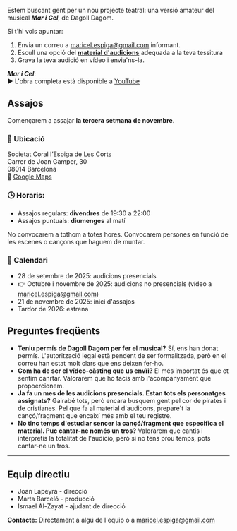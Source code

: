 Estem buscant gent per un nou projecte teatral: una versió amateur del musical ***Mar i Cel***, de Dagoll Dagom. 

Si t'hi vols apuntar:

1. Envia un correu a [maricel.espiga@gmail.com](mailto:maricel.espiga@gmail.com) informant.
2. Escull una opció del [**material d'audicions**](https://drive.google.com/drive/folders/1Lbej-lC0kqIewocesnkBmOoCa6arFaHf?usp=sharing) adequada a la teva tessitura
3. Grava la teva audició en vídeo i envia'ns-la.

***Mar i Cel***:<br>
▶️ L'obra completa està disponible a [YouTube](https://www.youtube.com/watch?v=YMCIQd8Ec1k&t=5829s)

## Assajos

Començarem a assajar **la tercera setmana de novembre**.

### 📍 Ubicació

Societat Coral l’Espiga de Les Corts<br>
Carrer de Joan Gamper, 30<br>
08014 Barcelona <br>
🔗 [Google Maps](https://maps.app.goo.gl/UKvxbjctCYpa5X2YA)

### 🕒 Horaris:
- Assajos regulars: **divendres** de 19:30 a 22:00
- Assajos puntuals: **diumenges** al matí

No convocarem a tothom a totes hores. Convocarem persones en funció de les escenes o cançons que haguem de muntar.

### 📅 Calendari
- 28 de setembre de 2025: audicions presencials
- 👉 Octubre i novembre de 2025: audicions no presencials (vídeo a [maricel.espiga@gmail.com](mailto:maricel.espiga@gmail.com))
- 21 de novembre de 2025: inici d'assajos
- Tardor de 2026: estrena



## Preguntes freqüents

- **Teniu permís de Dagoll Dagom per fer el musical?** Sí, ens han donat permís. L'autorització legal està pendent de ser formalitzada, però en el correu han estat molt clars que ens deixen fer-ho.
- **Com ha de ser el vídeo-càsting que us envïi?** El més importat és que et sentim canrtar. Valorarem que ho facis amb l'acompanyament que propoercionem.
- **Ja fa un mes de les audicions presencials. Estan tots els personatges assignats?** Gairabé tots, però encara busquem gent pel cor de pirates i de cristianes. Pel que fa al material d'audicons, prepare't la cançó/fragment que encaixí més amb el teu registre.
- **No tinc temps d'estudiar sencer la cançó/fragment que especifica el material. Puc cantar-ne només un tros?** Valorarem que cantis i interpretis la totalitat de l'audició, però si no tens prou temps, pots cantar-ne un tros.



---------

## Equip directiu
- Joan Lapeyra - direcció
- Marta Barceló - producció
- Ismael Al-Zayat - ajudant de direcció

**Contacte:** Directament a algú de l'equip o a [maricel.espiga@gmail.com](mailto:maricel.espiga@gmail.com)
